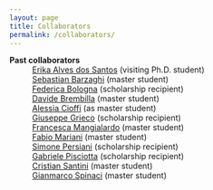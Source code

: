 ```yaml
---
layout: page
title: Collaborators
permalink: /collaborators/
---
```


<dl>
    <dt><strong>Past collaborators</strong></dt>
    <dd><a href="https://bv.fapesp.br/pt/pesquisador/48322/erika-alves-dos-santos/">Erika Alves dos Santos</a> (visiting Ph.D. student)</dd>
    <dd><a href="https://www.unibo.it/sitoweb/sebastian.barzaghi2/en">Sebastian Barzaghi</a> (master student)</dd>
    <dd><a href="https://github.com/federicabologna">Federica Bologna</a> (scholarship recipient)</dd>
    <dd><a href="https://www.linkedin.com/in/davide-brembilla-7884b3150/">Davide Brembilla</a> (master student)</dd>
    <dd><a href="https://github.com/alessia438">Alessia Cioffi</a> (as master student)</dd>
    <dd><a href="https://github.com/giuseppegrieco">Giuseppe Grieco</a> (scholarship recipient)</dd>
    <dd><a href="https://github.com/mangiafrangette">Francesca Mangialardo</a> (master student)</dd>
    <dd><a href="https://github.com/FabioMariani">Fabio Mariani</a> (master student)</dd>
    <dd><a href="https://github.com/iosonopersia">Simone Persiani</a> (scholarship recipient)</dd>
    <dd><a href="https://github.com/GabrielePisciotta">Gabriele Pisciotta</a> (scholarship recipient)</dd>
    <dd><a href="https://github.com/sntcristian">Cristian Santini</a> (master student)</dd>
    <dd><a href="https://github.com/gspinaci">Gianmarco Spinaci</a> (master student)</dd>
</dl>
